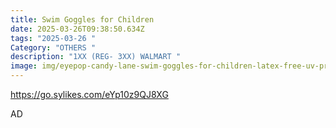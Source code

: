 ```yaml
---
title: Swim Goggles for Children
date: 2025-03-26T09:38:50.634Z
tags: "2025-03-26 "
Category: "OTHERS "
description: "1XX (REG- 3XX) WALMART "
image: img/eyepop-candy-lane-swim-goggles-for-children-latex-free-uv-protection-multi-color-ages-6_964de402-f097-45d7-a43a-2e6fea3e05a5.1df0a243630988e602e0c8dbe77e6cb3.webp
---
```

<!--StartFragment-->

https://go.sylikes.com/eYp10z9QJ8XG

<!--EndFragment--> AD